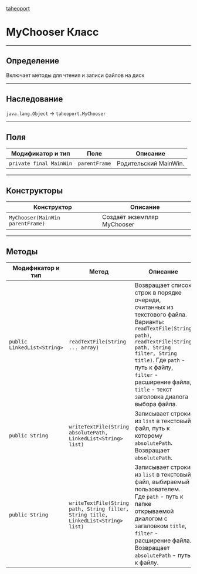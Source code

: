 
[taheoport](https://github.com/AndrewNizovkin/Taheoport/blob/main/README.md)

# MyChooser Класс

---

## Определение

Включает методы для чтения и записи файлов на диск

---

## Наследование

`java.lang.Object` -> `taheoport.MyChooser`

---

## Поля

Модификатор и тип | Поле | Описание
--- | ---|---
`private final MainWin` | `parentFrame` | Родительский MainWin.

---

## Конструкторы

Конструктор | Описание
--- | ---
`MyChooser(MainWin parentFrame)`| Создаёт экземпляр MyChooser

---

## Методы

Модификатор и тип | Метод | Описание
--- | --- | ---
`public LinkedList<String>` | `readTextFile(String ... array)` | Возвращает список строк в порядке очереди, считанных из текстового файла. Варианты: `readTextFile(String path)`, `readTextFile(String path, String filter, String title)`. Где `path` - путь к файлу, `filter` - расширение файла, `title` - текст заголовка диалога выбора файла.
`public String` | `writeTextFile(String absolutePath, LinkedList<String> list)` | Записывает строки из `list` в текстовый файл, путь к которому `absolutePath`. Возвращает `absolutePath`.
`public String` | `writeTextFile(String path, String filter, String title, LinkedList<String> list)` | Записывает строки из `list` в текстовый файл, выбираемый пользователем. Где `path` - путь к папке открываемой диалогом с загаловком `title`, `filter` - расширение файла. Возвращает `absolutePath` - путь к файлу.

